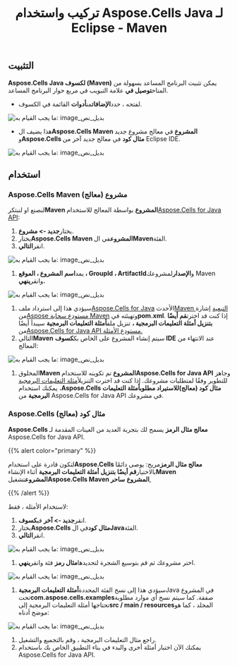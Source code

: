 ﻿---
title: تركيب واستخدام Aspose.Cells Java لـ Eclipse - Maven
type: docs
weight: 10
url: /ar/java/installing-and-using-aspose-cells-java-for-eclipse-maven/
---
## **التثبيت**

**Aspose.Cells Java لكسوف (Maven)** يمكن تثبيت البرنامج المساعد بسهولة من المتاح**توصيل في** علامة التبويب في مربع حوار البرنامج المساعد.

- لفتحه ، حدد**الإضافات**من**أدوات** القائمة في الكسوف.

![ما يجب القيام به: image_بديل_نص](installing-and-using-aspose-cells-java-for-eclipse-maven_1)

-  هذا يضيف ال**Aspose.Cells Maven المشروع** في معالج مشروع جديد و**Aspose.Cells مثال كود** في معالج جديد آخر من Eclipse IDE.

![ما يجب القيام به: image_بديل_نص](project_1.png)

## **استخدام**

### **Aspose.Cells Maven مشروع (معالج)**

 لنصنع او لنبتكر**Maven المشروع** بواسطة المعالج للاستخدام[Aspose.Cells for Java API](https://products.aspose.com/cells/java/):

1. يختار**جديد -> مشروع**.
1. يختار**Aspose.Cells Maven المشروع**في ال**Maven**الفئة.
1. انقر**التالي**.

![ما يجب القيام به: image_بديل_نص](project_2.png)

1. يمد**اسم المشروع ، الموقع ، GroupId ، ArtifactId**و**الإصدار**لمشروعك Maven وانقر**ينهي.**

![ما يجب القيام به: image_بديل_نص](project_3.png)

1. سيؤدي هذا إلى استرداد ملف[Aspose.Cells for Java](https://products.aspose.com/cells/java/) الأحدث[Maven التبعية](https://repository.aspose.com/webapp/#/artifacts/browse/tree/General/repo/com/aspose/aspose-cells) إشارة من[Aspose مستودع سحابة Maven](https://repository.aspose.com/webapp/#/artifacts/browse/tree/General/repo) وتهيئته في**pom.xml**. إذا كنت قد اخترت**قم أيضًا بتنزيل أمثلة التعليمات البرمجية ،** تنزيل ملف**أمثلة التعليمات البرمجية** سيبدأ أيضًا من[Aspose.Cells for Java API مستودع الأمثلة.](https://github.com/aspose-cells/Aspose.Cells-for-Java)
1. التالي**Maven** سيتم إنشاء المشروع على الخاص بك**كسوف IDE** عند الانتهاء من المعالج:

![ما يجب القيام به: image_بديل_نص](project_4.png)

1.  المخلوق**Maven المشروع** تم تكوينه للاستخدام**Aspose.Cells for Java API** وجاهز للتطوير وفقًا لمتطلبات مشروعك.
 إذا كنت قد اخترت التنزيل[أمثلة التعليمات البرمجية](https://github.com/aspose-cells/Aspose.Cells-for-Java) ، يمكنك استخدام**Aspose.Cells مثال كود (معالج)**للاستيراد مطلوب**أمثلة التعليمات البرمجية** من Aspose.Cells for Java API في مشروعك.

### **Aspose.Cells مثال كود (معالج)**

**Aspose.Cells معالج مثال الرمز** يسمح لك بتجربة العديد من العينات المقدمة لـ Aspose.Cells for Java API.

{{% alert color="primary" %}}

 لتكون قادرة على استخدام**Aspose.Cells معالج مثال الرمز**مريح: يوصى دائمًا بالاختيار**قم أيضًا بتنزيل أمثلة التعليمات البرمجية** أثناء الإنشاء**Maven المشروع**تشغيل**Aspose.Cells Maven المشروع** **ساحر**,

{{% /alert %}}

لاستخدام الأمثلة ، فقط:

1. انقر**جديد -> آخر** في**كسوف**.
1. يختار**Aspose.Cells مثال كود**في ال**Java**الفئة.
1. انقر**التالي**.  

![ما يجب القيام به: image_بديل_نص](example_1.png)

1.  اختر مشروعك ثم قم بتوسيع الشجرة لتحديدها**مثال رمز** فئة وانقر**ينهي**.

![ما يجب القيام به: image_بديل_نص](example_2.png)

1.  سيؤدي هذا إلى نسخ الفئة المحددة**أمثلة التعليمات البرمجية**Java في المشروع تحت**com.aspose.cells.examples**صفقة. كما سيتم نسخ أي موارد مطلوبة تحتاجها أمثلة التعليمات البرمجية إلى**src / main / resources**المجلد ، كما هو موضح أدناه:

![ما يجب القيام به: image_بديل_نص](example_3.png)

1. راجع مثال التعليمات البرمجية ، وقم بالتجميع والتشغيل.
1. يمكنك الآن اختبار أمثلة أخرى والبدء في بناء التطبيق الخاص بك باستخدام Aspose.Cells for Java API.
